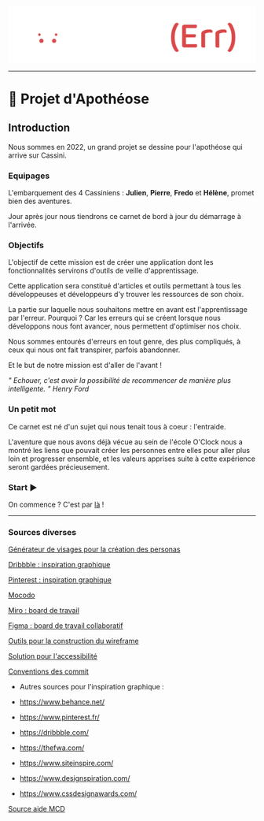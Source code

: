 ![learnerr](./Images/Logo_LearnErr_white.png)

___

# 🚀 Projet d'Apothéose

## Introduction

Nous sommes en 2022, un grand projet se dessine pour l'apothéose qui arrive sur Cassini.

### Equipages

L'embarquement des 4 Cassiniens : **Julien**, **Pierre**, **Fredo** et **Hélène**, promet bien des aventures.

Jour après jour nous tiendrons ce carnet de bord à jour du démarrage à l'arrivée.

### Objectifs

L'objectif de cette mission est de créer une application dont les fonctionnalités servirons d'outils de veille d'apprentissage.

Cette application sera constitué d'articles et outils permettant à tous les développeuses et développeurs d'y trouver les ressources de son choix.

La partie sur laquelle nous souhaitons mettre en avant est l'apprentissage par l'erreur. Pourquoi ? Car les erreurs qui se créent lorsque nous développons nous font avancer, nous permettent d'optimiser nos choix.

Nous sommes entourés d'erreurs en tout genre, des plus compliqués, à ceux qui nous ont fait transpirer, parfois abandonner.

Et le but de notre mission est d'aller de l'avant !

*" Echouer, c'est avoir la possibilité de recommencer de manière plus intelligente. " Henry Ford*

### Un petit mot

Ce carnet est né d'un sujet qui nous tenait tous à coeur : l'entraide.

L'aventure que nous avons déjà vécue au sein de l'école O'Clock nous a montré les liens que pouvait créer les personnes entre elles pour aller plus loin et progresser ensemble, et les valeurs apprises suite à cette expérience seront gardées précieusement.

### Start ▶

On commence ? C'est par [là](./__Apotheose__/Sommaire.md) !

___

### Sources diverses

[Générateur de visages pour la création des personas](https://generated.photos/face-generator/new)

[Dribbble : inspiration graphique](https://dribbble.com/)

[Pinterest : inspiration graphique](https://www.pinterest.fr/)

[Mocodo](http://mocodo.wingi.net/)

[Miro : board de travail](https://miro.com/)

[Figma : board de travail collaboratif](https://www.figma.com/)

[Outils pour la construction du wireframe](https://m3.material.io/)

[Solution pour l'accessibilité](https://www.a11ymatters.com/pattern/mobile-nav/)

[Conventions des commit](https://www.conventionalcommits.org/en/v1.0.0/)

- Autres sources pour l'inspiration graphique :

- <https://www.behance.net/>
- <https://www.pinterest.fr/>
- <https://dribbble.com/>
- <https://thefwa.com/>
- <https://www.siteinspire.com/>
- <https://www.designspiration.com/>
- <https://www.cssdesignawards.com/>

[Source aide MCD](https://grafikart.fr/tutoriels/sql-mcd-mld-1989)
